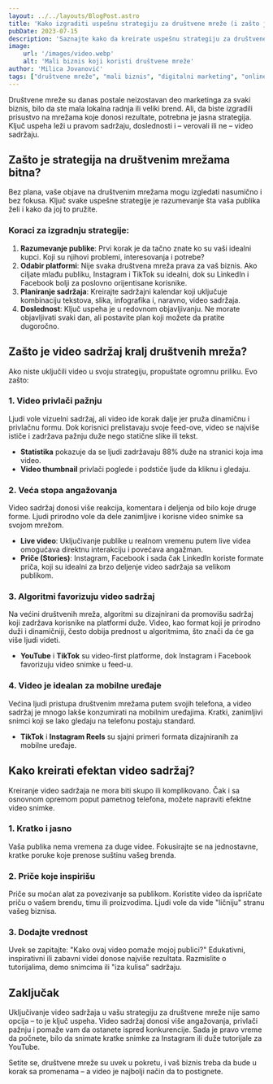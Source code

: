 ```yaml
---
layout: ../../layouts/BlogPost.astro
title: 'Kako izgraditi uspešnu strategiju za društvene mreže (i zašto je video sadržaj ključan)'
pubDate: 2023-07-15
description: 'Saznajte kako da kreirate uspešnu strategiju za društvene mreže i zašto je video sadržaj ključan za povećanje angažovanja i vidljivosti vašeg brenda.'
image: 
    url: '/images/video.webp'
    alt: 'Mali biznis koji koristi društvene mreže'
author: 'Milica Jovanović'
tags: ["društvene mreže", "mali biznis", "digitalni marketing", "online prisustvo"]
---
```


Društvene mreže su danas postale neizostavan deo marketinga za svaki biznis, bilo da ste mala lokalna radnja ili veliki brend. Ali, da biste izgradili prisustvo na mrežama koje donosi rezultate, potrebna je jasna strategija. Ključ uspeha leži u pravom sadržaju, doslednosti i – verovali ili ne – video sadržaju.

## Zašto je strategija na društvenim mrežama bitna?

Bez plana, vaše objave na društvenim mrežama mogu izgledati nasumično i bez fokusa. Ključ svake uspešne strategije je razumevanje šta vaša publika želi i kako da joj to pružite. 

### Koraci za izgradnju strategije:

1. **Razumevanje publike**: Prvi korak je da tačno znate ko su vaši idealni kupci. Koji su njihovi problemi, interesovanja i potrebe?
2. **Odabir platformi**: Nije svaka društvena mreža prava za vaš biznis. Ako ciljate mlađu publiku, Instagram i TikTok su idealni, dok su LinkedIn i Facebook bolji za poslovno orijentisane korisnike.
3. **Planiranje sadržaja**: Kreirajte sadržajni kalendar koji uključuje kombinaciju tekstova, slika, infografika i, naravno, video sadržaja.
4. **Doslednost**: Ključ uspeha je u redovnom objavljivanju. Ne morate objavljivati svaki dan, ali postavite plan koji možete da pratite dugoročno.

## Zašto je video sadržaj kralj društvenih mreža?

Ako niste uključili video u svoju strategiju, propuštate ogromnu priliku. Evo zašto:

### 1. **Video privlači pažnju**

Ljudi vole vizuelni sadržaj, ali video ide korak dalje jer pruža dinamičnu i privlačnu formu. Dok korisnici prelistavaju svoje feed-ove, video se najviše ističe i zadržava pažnju duže nego statične slike ili tekst.

- **Statistika** pokazuje da se ljudi zadržavaju 88% duže na stranici koja ima video.
- **Video thumbnail** privlači poglede i podstiče ljude da kliknu i gledaju.

### 2. **Veća stopa angažovanja**

Video sadržaj donosi više reakcija, komentara i deljenja od bilo koje druge forme. Ljudi prirodno vole da dele zanimljive i korisne video snimke sa svojom mrežom.

- **Live video**: Uključivanje publike u realnom vremenu putem live videa omogućava direktnu interakciju i povećava angažman.
- **Priče (Stories)**: Instagram, Facebook i sada čak LinkedIn koriste formate priča, koji su idealni za brzo deljenje video sadržaja sa velikom publikom.

### 3. **Algoritmi favorizuju video sadržaj**

Na većini društvenih mreža, algoritmi su dizajnirani da promovišu sadržaj koji zadržava korisnike na platformi duže. Video, kao format koji je prirodno duži i dinamičniji, često dobija prednost u algoritmima, što znači da će ga više ljudi videti.

- **YouTube** i **TikTok** su video-first platforme, dok Instagram i Facebook favorizuju video snimke u feed-u.
  
### 4. **Video je idealan za mobilne uređaje**

Većina ljudi pristupa društvenim mrežama putem svojih telefona, a video sadržaj je mnogo lakše konzumirati na mobilnim uređajima. Kratki, zanimljivi snimci koji se lako gledaju na telefonu postaju standard.

- **TikTok** i **Instagram Reels** su sjajni primeri formata dizajniranih za mobilne uređaje.

## Kako kreirati efektan video sadržaj?

Kreiranje video sadržaja ne mora biti skupo ili komplikovano. Čak i sa osnovnom opremom poput pametnog telefona, možete napraviti efektne video snimke.

### 1. **Kratko i jasno**

Vaša publika nema vremena za duge videe. Fokusirajte se na jednostavne, kratke poruke koje prenose suštinu vašeg brenda.

### 2. **Priče koje inspirišu**

Priče su moćan alat za povezivanje sa publikom. Koristite video da ispričate priču o vašem brendu, timu ili proizvodima. Ljudi vole da vide "ličniju" stranu vašeg biznisa.

### 3. **Dodajte vrednost**

Uvek se zapitajte: "Kako ovaj video pomaže mojoj publici?" Edukativni, inspirativni ili zabavni videi donose najviše rezultata. Razmislite o tutorijalima, demo snimcima ili "iza kulisa" sadržaju.

## Zaključak

Uključivanje video sadržaja u vašu strategiju za društvene mreže nije samo opcija – to je ključ uspeha. Video sadržaj donosi više angažovanja, privlači pažnju i pomaže vam da ostanete ispred konkurencije. Sada je pravo vreme da počnete, bilo da snimate kratke snimke za Instagram ili duže tutorijale za YouTube.

Setite se, društvene mreže su uvek u pokretu, i vaš biznis treba da bude u korak sa promenama – a video je najbolji način da to postignete.
